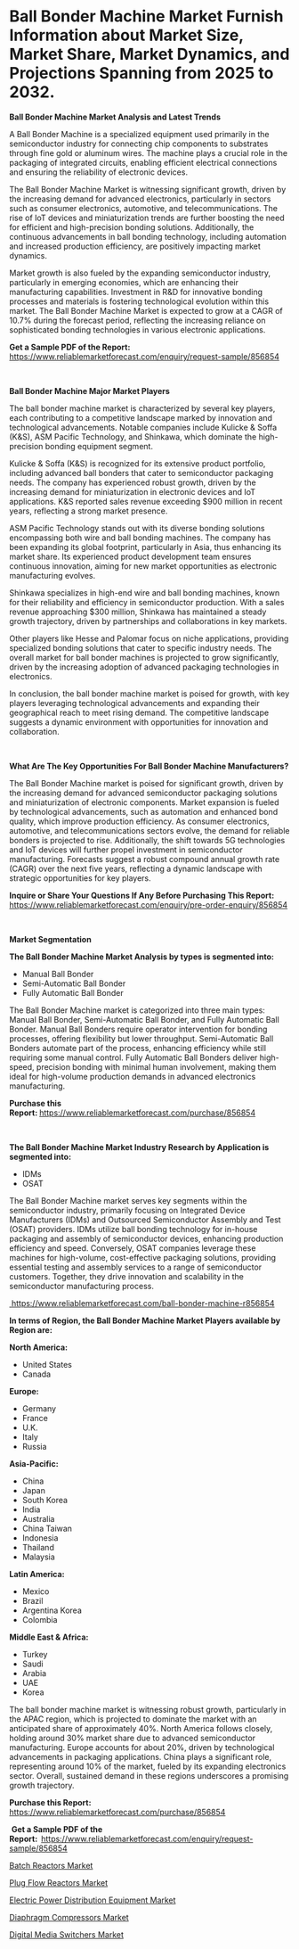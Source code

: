 <p><h1>Ball Bonder Machine Market Furnish Information about Market Size, Market Share, Market Dynamics, and Projections Spanning from 2025 to 2032.</h1></p><p><strong>Ball Bonder Machine Market Analysis and Latest Trends</strong></p>
<p><p>A Ball Bonder Machine is a specialized equipment used primarily in the semiconductor industry for connecting chip components to substrates through fine gold or aluminum wires. The machine plays a crucial role in the packaging of integrated circuits, enabling efficient electrical connections and ensuring the reliability of electronic devices.</p><p>The Ball Bonder Machine Market is witnessing significant growth, driven by the increasing demand for advanced electronics, particularly in sectors such as consumer electronics, automotive, and telecommunications. The rise of IoT devices and miniaturization trends are further boosting the need for efficient and high-precision bonding solutions. Additionally, the continuous advancements in ball bonding technology, including automation and increased production efficiency, are positively impacting market dynamics.</p><p>Market growth is also fueled by the expanding semiconductor industry, particularly in emerging economies, which are enhancing their manufacturing capabilities. Investment in R&D for innovative bonding processes and materials is fostering technological evolution within this market. The Ball Bonder Machine Market is expected to grow at a CAGR of 10.7% during the forecast period, reflecting the increasing reliance on sophisticated bonding technologies in various electronic applications.</p></p>
<p><strong>Get a Sample PDF of the Report:&nbsp;</strong> <a href="https://www.reliablemarketforecast.com/enquiry/request-sample/856854?utm_campaign=1169&utm_medium=2&utm_source=Github&utm_content=ia&utm_term=08042025&utm_id=ball-bonder-machine">https://www.reliablemarketforecast.com/enquiry/request-sample/856854</a></p>
<p>&nbsp;</p>
<p><strong>Ball Bonder Machine Major Market Players</strong></p>
<p><p>The ball bonder machine market is characterized by several key players, each contributing to a competitive landscape marked by innovation and technological advancements. Notable companies include Kulicke & Soffa (K&S), ASM Pacific Technology, and Shinkawa, which dominate the high-precision bonding equipment segment.</p><p>Kulicke & Soffa (K&S) is recognized for its extensive product portfolio, including advanced ball bonders that cater to semiconductor packaging needs. The company has experienced robust growth, driven by the increasing demand for miniaturization in electronic devices and IoT applications. K&S reported sales revenue exceeding $900 million in recent years, reflecting a strong market presence.</p><p>ASM Pacific Technology stands out with its diverse bonding solutions encompassing both wire and ball bonding machines. The company has been expanding its global footprint, particularly in Asia, thus enhancing its market share. Its experienced product development team ensures continuous innovation, aiming for new market opportunities as electronic manufacturing evolves.</p><p>Shinkawa specializes in high-end wire and ball bonding machines, known for their reliability and efficiency in semiconductor production. With a sales revenue approaching $300 million, Shinkawa has maintained a steady growth trajectory, driven by partnerships and collaborations in key markets.</p><p>Other players like Hesse and Palomar focus on niche applications, providing specialized bonding solutions that cater to specific industry needs. The overall market for ball bonder machines is projected to grow significantly, driven by the increasing adoption of advanced packaging technologies in electronics. </p><p>In conclusion, the ball bonder machine market is poised for growth, with key players leveraging technological advancements and expanding their geographical reach to meet rising demand. The competitive landscape suggests a dynamic environment with opportunities for innovation and collaboration.</p></p>
<p>&nbsp;</p>
<p><strong>What Are The Key Opportunities For Ball Bonder Machine Manufacturers?</strong></p>
<p><p>The Ball Bonder Machine market is poised for significant growth, driven by the increasing demand for advanced semiconductor packaging solutions and miniaturization of electronic components. Market expansion is fueled by technological advancements, such as automation and enhanced bond quality, which improve production efficiency. As consumer electronics, automotive, and telecommunications sectors evolve, the demand for reliable bonders is projected to rise. Additionally, the shift towards 5G technologies and IoT devices will further propel investment in semiconductor manufacturing. Forecasts suggest a robust compound annual growth rate (CAGR) over the next five years, reflecting a dynamic landscape with strategic opportunities for key players.</p></p>
<p><strong>Inquire or Share Your Questions If Any Before Purchasing This Report:</strong> <a href="https://www.reliablemarketforecast.com/enquiry/pre-order-enquiry/856854?utm_campaign=1169&utm_medium=2&utm_source=Github&utm_content=ia&utm_term=08042025&utm_id=ball-bonder-machine">https://www.reliablemarketforecast.com/enquiry/pre-order-enquiry/856854</a></p>
<p>&nbsp;</p>
<p><strong>Market Segmentation</strong></p>
<p><strong>The Ball Bonder Machine Market Analysis by types is segmented into:</strong></p>
<p><ul><li>Manual Ball Bonder</li><li>Semi-Automatic Ball Bonder</li><li>Fully Automatic Ball Bonder</li></ul></p>
<p><p>The Ball Bonder Machine market is categorized into three main types: Manual Ball Bonder, Semi-Automatic Ball Bonder, and Fully Automatic Ball Bonder. Manual Ball Bonders require operator intervention for bonding processes, offering flexibility but lower throughput. Semi-Automatic Ball Bonders automate part of the process, enhancing efficiency while still requiring some manual control. Fully Automatic Ball Bonders deliver high-speed, precision bonding with minimal human involvement, making them ideal for high-volume production demands in advanced electronics manufacturing.</p></p>
<p><strong>Purchase this Report:&nbsp;</strong><a href="https://www.reliablemarketforecast.com/purchase/856854?utm_campaign=1169&utm_medium=2&utm_source=Github&utm_content=ia&utm_term=08042025&utm_id=ball-bonder-machine">https://www.reliablemarketforecast.com/purchase/856854</a></p>
<p>&nbsp;</p>
<p><strong>The Ball Bonder Machine Market Industry Research by Application is segmented into:</strong></p>
<p><ul><li>IDMs</li><li>OSAT</li></ul></p>
<p><p>The Ball Bonder Machine market serves key segments within the semiconductor industry, primarily focusing on Integrated Device Manufacturers (IDMs) and Outsourced Semiconductor Assembly and Test (OSAT) providers. IDMs utilize ball bonding technology for in-house packaging and assembly of semiconductor devices, enhancing production efficiency and speed. Conversely, OSAT companies leverage these machines for high-volume, cost-effective packaging solutions, providing essential testing and assembly services to a range of semiconductor customers. Together, they drive innovation and scalability in the semiconductor manufacturing process.</p></p>
<p><a href="https://www.reliablemarketforecast.com/ball-bonder-machine-r856854?utm_campaign=1169&utm_medium=2&utm_source=Github&utm_content=ia&utm_term=08042025&utm_id=ball-bonder-machine">&nbsp;https://www.reliablemarketforecast.com/ball-bonder-machine-r856854</a></p>
<p><strong>In terms of Region, the Ball Bonder Machine Market Players available by Region are:</strong></p>
<p>
    <p> <strong> North America: </strong>
        <ul>
            <li>United States</li>
            <li>Canada</li>
        </ul>
        </p> 
    <p> <strong> Europe: </strong>
        <ul>
            <li>Germany</li>
            <li>France</li>
            <li>U.K.</li>
            <li>Italy</li>
            <li>Russia</li>
        </ul>
        </p> 
    <p> <strong> Asia-Pacific: </strong>
        <ul>
            <li>China</li>
            <li>Japan</li>
            <li>South Korea</li>
            <li>India</li>
            <li>Australia</li>
            <li>China Taiwan</li>
            <li>Indonesia</li>
            <li>Thailand</li>
            <li>Malaysia</li>
        </ul>
        </p> 
    <p> <strong> Latin America: </strong>
        <ul>
            <li>Mexico</li>
            <li>Brazil</li>
            <li>Argentina Korea</li>
            <li>Colombia</li>
        </ul>
        </p> 
    <p> <strong> Middle East & Africa: </strong>
        <ul>
            <li>Turkey</li>
            <li>Saudi</li>
            <li>Arabia</li>
            <li>UAE</li>
            <li>Korea</li>
        </ul>
    </p>
    </p>
<p><p>The ball bonder machine market is witnessing robust growth, particularly in the APAC region, which is projected to dominate the market with an anticipated share of approximately 40%. North America follows closely, holding around 30% market share due to advanced semiconductor manufacturing. Europe accounts for about 20%, driven by technological advancements in packaging applications. China plays a significant role, representing around 10% of the market, fueled by its expanding electronics sector. Overall, sustained demand in these regions underscores a promising growth trajectory.</p></p>
<p><strong>Purchase this Report: </strong><a href="https://www.reliablemarketforecast.com/purchase/856854?utm_campaign=1169&utm_medium=2&utm_source=Github&utm_content=ia&utm_term=08042025&utm_id=ball-bonder-machine">https://www.reliablemarketforecast.com/purchase/856854</a></p>
<p>&nbsp;<strong>Get a Sample PDF of the Report:&nbsp;&nbsp;</strong><a href="https://www.reliablemarketforecast.com/enquiry/request-sample/856854?utm_campaign=1169&utm_medium=2&utm_source=Github&utm_content=ia&utm_term=08042025&utm_id=ball-bonder-machine">https://www.reliablemarketforecast.com/enquiry/request-sample/856854</a></p>
<p><strong></strong></p>
<p><p><a href="https://github.com/leijavaagexo/Market-Research-Report-List-1/blob/main/batch-reactors-market.md?utm_campaign=1169&utm_medium=2&utm_source=Github&utm_content=ia&utm_term=08042025&utm_id=ball-bonder-machine">Batch Reactors Market</a></p><p><a href="https://github.com/abidomamen/Market-Research-Report-List-1/blob/main/plug-flow-reactors-market.md?utm_campaign=1169&utm_medium=2&utm_source=Github&utm_content=ia&utm_term=08042025&utm_id=ball-bonder-machine">Plug Flow Reactors Market</a></p><p><a href="https://github.com/adelanwkadua/Market-Research-Report-List-1/blob/main/electric-power-distribution-equipment-market.md?utm_campaign=1169&utm_medium=2&utm_source=Github&utm_content=ia&utm_term=08042025&utm_id=ball-bonder-machine">Electric Power Distribution Equipment Market</a></p><p><a href="https://github.com/mokeleveisel/Market-Research-Report-List-1/blob/main/diaphragm-compressors-market.md?utm_campaign=1169&utm_medium=2&utm_source=Github&utm_content=ia&utm_term=08042025&utm_id=ball-bonder-machine">Diaphragm Compressors Market</a></p><p><a href="https://github.com/baheraennika/Market-Research-Report-List-1/blob/main/digital-media-switchers-market.md?utm_campaign=1169&utm_medium=2&utm_source=Github&utm_content=ia&utm_term=08042025&utm_id=ball-bonder-machine">Digital Media Switchers Market</a></p></p>